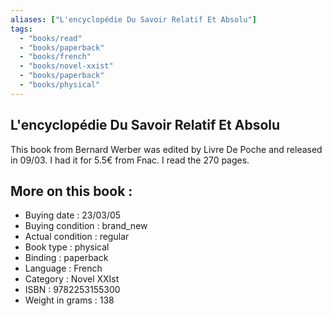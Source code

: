 ```yaml
---
aliases: ["L'encyclopédie Du Savoir Relatif Et Absolu"] 
tags: 
  - "books/read" 
  - "books/paperback" 
  - "books/french"
  - "books/novel-xxist"
  - "books/paperback"
  - "books/physical"
---
```



## L'encyclopédie Du Savoir Relatif Et Absolu
This book from Bernard Werber was edited by Livre De Poche and released in 09/03. I had it for 5.5€ from Fnac. I read the 270 pages.

## More on this book :
- Buying date : 23/03/05
- Buying condition : brand_new
- Actual condition : regular
- Book type : physical
- Binding : paperback
- Language : French
- Category : Novel XXIst
- ISBN : 9782253155300
- Weight in grams : 138
